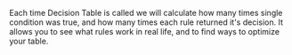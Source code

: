 Each time Decision Table is called we will calculate how many times single condition was true, and how many times each rule returned it's decision. It allows you to see what rules work in real life, and to find ways to optimize your table.
